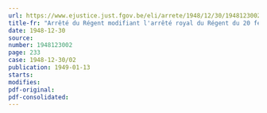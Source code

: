 ```yaml
---
url: https://www.ejustice.just.fgov.be/eli/arrete/1948/12/30/1948123002/justel
title-fr: "Arrêté du Régent modifiant l'arrêté royal du Régent du 20 février 1948, portant unification de l'intervention de l'Etat en matière de subsides aux administrations publiques subordonnées et organismes y assimilés"
date: 1948-12-30
source:
number: 1948123002
page: 233
case: 1948-12-30/02
publication: 1949-01-13
starts:
modifies:
pdf-original:
pdf-consolidated:
---
```


